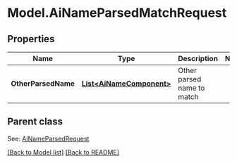 # Model.AiNameParsedMatchRequest
## Properties
Name | Type | Description | Notes
------------ | ------------- | ------------- | -------------
**OtherParsedName** | [**List&lt;AiNameComponent&gt;**](AiNameComponent.md) | Other parsed name to match              | 

## Parent class

See: [AiNameParsedRequest](AiNameParsedRequest.md)

[[Back to Model list]](Models.doc) [[Back to README]](README.md)


